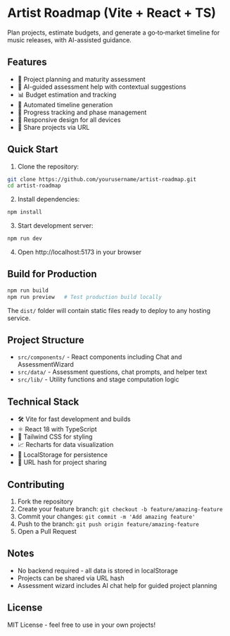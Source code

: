 # Artist Roadmap (Vite + React + TS)

Plan projects, estimate budgets, and generate a go‑to‑market timeline for music releases, with AI-assisted guidance.

## Features

- 🎯 Project planning and maturity assessment
- 💬 AI-guided assessment help with contextual suggestions
- 📊 Budget estimation and tracking
- 📅 Automated timeline generation
- 🔄 Progress tracking and phase management
- 📱 Responsive design for all devices
- 🔗 Share projects via URL

## Quick Start

1. Clone the repository:
```bash
git clone https://github.com/yourusername/artist-roadmap.git
cd artist-roadmap
```

2. Install dependencies:
```bash
npm install
```

3. Start development server:
```bash
npm run dev
```

4. Open http://localhost:5173 in your browser

## Build for Production

```bash
npm run build
npm run preview   # Test production build locally
```

The `dist/` folder will contain static files ready to deploy to any hosting service.

## Project Structure

- `src/components/` - React components including Chat and AssessmentWizard
- `src/data/` - Assessment questions, chat prompts, and helper text
- `src/lib/` - Utility functions and stage computation logic

## Technical Stack

- 🛠 Vite for fast development and builds
- ⚛️ React 18 with TypeScript
- 🎨 Tailwind CSS for styling
- 📈 Recharts for data visualization
- 💾 LocalStorage for persistence
- 🔗 URL hash for project sharing

## Contributing

1. Fork the repository
2. Create your feature branch: `git checkout -b feature/amazing-feature`
3. Commit your changes: `git commit -m 'Add amazing feature'`
4. Push to the branch: `git push origin feature/amazing-feature`
5. Open a Pull Request

## Notes

- No backend required - all data is stored in localStorage
- Projects can be shared via URL hash
- Assessment wizard includes AI chat help for guided project planning

## License

MIT License - feel free to use in your own projects!
